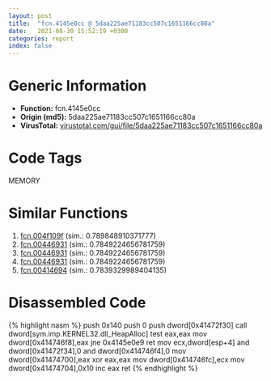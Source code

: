 ```yaml
---
layout: post
title:  "fcn.4145e0cc @ 5daa225ae71183cc507c1651166cc80a"
date:   2021-08-30 15:52:19 +0300
categories: report
index: false
---
```


# Generic Information
- **Function:** fcn.4145e0cc
- **Origin (md5):** 5daa225ae71183cc507c1651166cc80a
- **VirusTotal:** [virustotal.com/gui/file/5daa225ae71183cc507c1651166cc80a][virustotal_ref]

# Code Tags
<span class="tag" id="MEMORY">MEMORY</span>


# Similar Functions

1. [fcn.004f109f][similar_1_ref] (sim.: 0.789848910371777)
2. [fcn.00446931][similar_2_ref] (sim.: 0.7849224656781759)
3. [fcn.00446931][similar_3_ref] (sim.: 0.7849224656781759)
4. [fcn.00446931][similar_4_ref] (sim.: 0.7849224656781759)
5. [fcn.00414694][similar_5_ref] (sim.: 0.7839329989404135)


# Disassembled Code

{% highlight nasm %}
push 0x140
push 0
push dword[0x41472f30]
call dword[sym.imp.KERNEL32.dll_HeapAlloc]
test eax,eax
mov dword[0x414746f8],eax
jne 0x4145e0e9
ret 
mov ecx,dword[esp+4]
and dword[0x41472f34],0
and dword[0x414746f4],0
mov dword[0x41474700],eax
xor eax,eax
mov dword[0x414746fc],ecx
mov dword[0x41474704],0x10
inc eax
ret 
{% endhighlight %}


[similar_1_ref]: /report/fcn.004f109f@726f5d13ec98918aff408346434b56c3
[similar_2_ref]: /report/fcn.00446931@ff219f45286905b4a87327ca719363be
[similar_3_ref]: /report/fcn.00446931@44e1ffcf4e71f4505c09d520fd75f1e4
[similar_4_ref]: /report/fcn.00446931@8e21fa3f0489a6a256cf202e57f712bc
[similar_5_ref]: /report/fcn.00414694@de21a548b66aa6c0b17491b6a31e14fa
[virustotal_ref]: https://www.virustotal.com/gui/file/5daa225ae71183cc507c1651166cc80a
